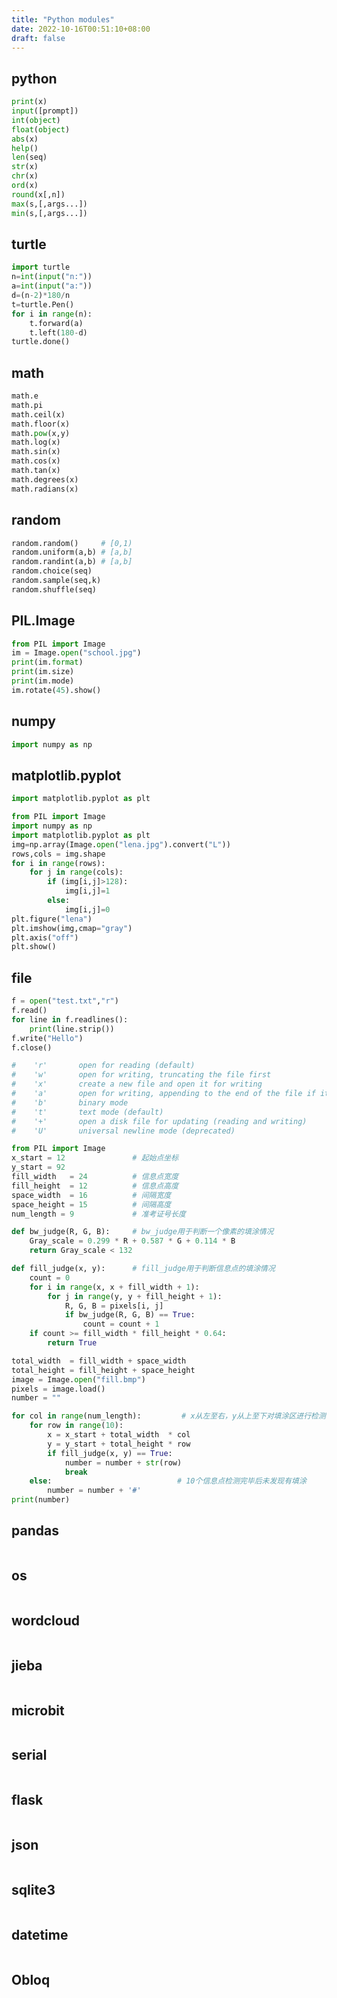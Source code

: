 ```yaml
---
title: "Python modules"
date: 2022-10-16T00:51:10+08:00
draft: false
---
```


## python

```python
print(x)
input([prompt])
int(object)
float(object)
abs(x)
help()
len(seq)
str(x)
chr(x)
ord(x)
round(x[,n])
max(s,[,args...])
min(s,[,args...])
```

## turtle

```python
import turtle
n=int(input("n:"))
a=int(input("a:"))
d=(n-2)*180/n
t=turtle.Pen()
for i in range(n):
    t.forward(a)
    t.left(180-d)
turtle.done()
```

## math

```python
math.e
math.pi
math.ceil(x)
math.floor(x)
math.pow(x,y)
math.log(x)
math.sin(x)
math.cos(x)
math.tan(x)
math.degrees(x)
math.radians(x)
```

## random

```python
random.random()     # [0,1)
random.uniform(a,b) # [a,b]
random.randint(a,b) # [a,b]
random.choice(seq)
random.sample(seq,k)
random.shuffle(seq)
```

## PIL.Image

```python
from PIL import Image
im = Image.open("school.jpg")
print(im.format)
print(im.size)
print(im.mode)
im.rotate(45).show()
```

## numpy

```python
import numpy as np
```

## matplotlib.pyplot

```python
import matplotlib.pyplot as plt
```

```python
from PIL import Image
import numpy as np
import matplotlib.pyplot as plt
img=np.array(Image.open("lena.jpg").convert("L"))
rows,cols = img.shape
for i in range(rows):
    for j in range(cols):
        if (img[i,j]>128):
            img[i,j]=1
        else:
            img[i,j]=0
plt.figure("lena")
plt.imshow(img,cmap="gray")
plt.axis("off")
plt.show()
```

## file

```python
f = open("test.txt","r")
f.read()
for line in f.readlines():
    print(line.strip())
f.write("Hello")
f.close()

#    'r'       open for reading (default)
#    'w'       open for writing, truncating the file first
#    'x'       create a new file and open it for writing
#    'a'       open for writing, appending to the end of the file if it exists
#    'b'       binary mode
#    't'       text mode (default)
#    '+'       open a disk file for updating (reading and writing)
#    'U'       universal newline mode (deprecated)

from PIL import Image
x_start = 12               # 起始点坐标
y_start = 92
fill_width   = 24          # 信息点宽度
fill_height  = 12          # 信息点高度
space_width  = 16          # 间隔宽度
space_height = 15          # 间隔高度
num_length = 9             # 准考证号长度

def bw_judge(R, G, B):     # bw_judge用于判断一个像素的填涂情况
    Gray_scale = 0.299 * R + 0.587 * G + 0.114 * B
    return Gray_scale < 132

def fill_judge(x, y):      # fill_judge用于判断信息点的填涂情况
    count = 0
    for i in range(x, x + fill_width + 1):
        for j in range(y, y + fill_height + 1):
            R, G, B = pixels[i, j]
            if bw_judge(R, G, B) == True:
                count = count + 1
    if count >= fill_width * fill_height * 0.64:
        return True

total_width  = fill_width + space_width
total_height = fill_height + space_height
image = Image.open("fill.bmp")
pixels = image.load()
number = ""

for col in range(num_length):         # x从左至右，y从上至下对填涂区进行检测
    for row in range(10):
        x = x_start + total_width  * col
        y = y_start + total_height * row
        if fill_judge(x, y) == True:
            number = number + str(row)
            break
    else:                            # 10个信息点检测完毕后未发现有填涂
        number = number + '#'
print(number)

```

## pandas

```python

```

## os

```python

```

## wordcloud

```python

```

## jieba

```python

```

## microbit

```python

```

## serial

```python

```

## flask

```python

```

## json

```python

```

## sqlite3

```python

```

## datetime

```python

```

## Obloq

```python

```
